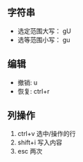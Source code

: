 ## 字符串
- 选定范围大写： gU
- 选等范围小写： gu

## 编辑
- 撤销: u
- 恢复: ctrl+r

## 列操作
1. ctrl+v 选中/操作的行
2. shift+i 写入内容
3. esc 两次
